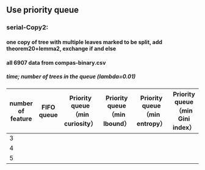 ## Use priority queue

### serial-Copy2:
#### one copy of tree with multiple leaves marked to be split, add theorem20+lemma2, exchange if and else
#### all 6907 data from compas-binary.csv

##### time; number of trees in the queue (lambda=0.01)

number of feature | FIFO queue | Priority queue （min curiosity） | Priority queue （min lbound）| Priority queue （min entropy） | Priority queue （min Gini index）
  ------------- | ------------- | ------------- | ------------- | ------------- | ------------- 
3 |  |  |  |  | 
4 |  |  |  |  | 
5 |  |  |  |  | 
            
